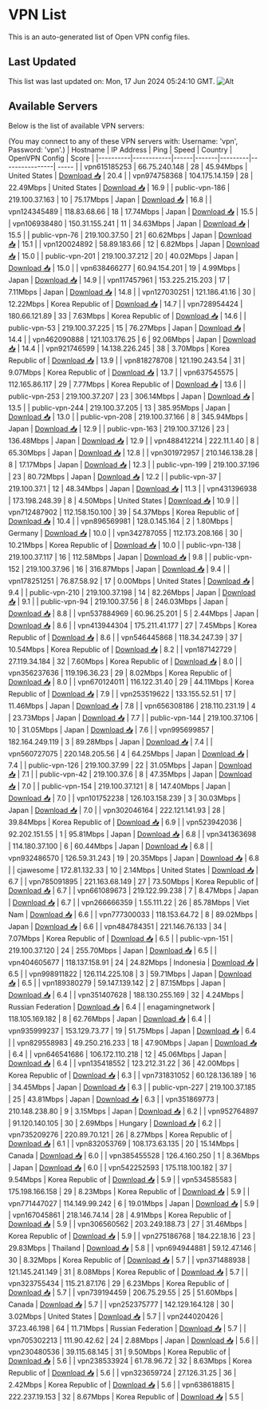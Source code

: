 # VPN List

This is an auto-generated list of Open VPN config files.

## Last Updated

This list was last updated on: Mon, 17 Jun 2024 05:24:10 GMT.
![Alt](https://repobeats.axiom.co/api/embed/186b98318ef1479477931607c1ad7d823f12451f.svg "Repobeats analytics image")

## Available Servers

Below is the list of available VPN servers:

(You may connect to any of these VPN servers with: Username: 'vpn', Password: 'vpn'.)
| Hostname | IP Address | Ping | Speed | Country | OpenVPN Config | Score |
|----------|------------|------|-------|---------|----------------| ----- |
| vpn615185253 | 66.75.240.148 | 28 | 45.94Mbps | United States | [Download 📥](./configs/server_0_US.ovpn) | 20.4 |
| vpn974758368 | 104.175.14.159 | 28 | 22.49Mbps | United States | [Download 📥](./configs/server_1_US.ovpn) | 16.9 |
| public-vpn-186 | 219.100.37.163 | 10 | 75.17Mbps | Japan | [Download 📥](./configs/server_2_JP.ovpn) | 16.8 |
| vpn124345489 | 118.83.68.66 | 18 | 17.74Mbps | Japan | [Download 📥](./configs/server_3_JP.ovpn) | 15.5 |
| vpn106938480 | 150.31.155.241 | 11 | 34.63Mbps | Japan | [Download 📥](./configs/server_4_JP.ovpn) | 15.5 |
| public-vpn-76 | 219.100.37.50 | 21 | 60.62Mbps | Japan | [Download 📥](./configs/server_5_JP.ovpn) | 15.1 |
| vpn120024892 | 58.89.183.66 | 12 | 6.82Mbps | Japan | [Download 📥](./configs/server_6_JP.ovpn) | 15.0 |
| public-vpn-201 | 219.100.37.212 | 20 | 40.02Mbps | Japan | [Download 📥](./configs/server_7_JP.ovpn) | 15.0 |
| vpn638466277 | 60.94.154.201 | 19 | 4.99Mbps | Japan | [Download 📥](./configs/server_8_JP.ovpn) | 14.9 |
| vpn117457961 | 153.225.215.203 | 17 | 7.11Mbps | Japan | [Download 📥](./configs/server_9_JP.ovpn) | 14.8 |
| vpn127030251 | 121.186.41.16 | 30 | 12.22Mbps | Korea Republic of | [Download 📥](./configs/server_10_KR.ovpn) | 14.7 |
| vpn728954424 | 180.66.121.89 | 33 | 7.63Mbps | Korea Republic of | [Download 📥](./configs/server_11_KR.ovpn) | 14.6 |
| public-vpn-53 | 219.100.37.225 | 15 | 76.27Mbps | Japan | [Download 📥](./configs/server_12_JP.ovpn) | 14.4 |
| vpn462090888 | 121.103.176.25 | 6 | 92.06Mbps | Japan | [Download 📥](./configs/server_13_JP.ovpn) | 14.4 |
| vpn921746599 | 14.138.226.245 | 38 | 3.70Mbps | Korea Republic of | [Download 📥](./configs/server_14_KR.ovpn) | 13.9 |
| vpn818278708 | 121.190.243.54 | 31 | 9.07Mbps | Korea Republic of | [Download 📥](./configs/server_15_KR.ovpn) | 13.7 |
| vpn637545575 | 112.165.86.117 | 29 | 7.77Mbps | Korea Republic of | [Download 📥](./configs/server_16_KR.ovpn) | 13.6 |
| public-vpn-253 | 219.100.37.207 | 23 | 306.14Mbps | Japan | [Download 📥](./configs/server_17_JP.ovpn) | 13.5 |
| public-vpn-244 | 219.100.37.205 | 13 | 385.95Mbps | Japan | [Download 📥](./configs/server_18_JP.ovpn) | 13.0 |
| public-vpn-208 | 219.100.37.166 | 8 | 345.94Mbps | Japan | [Download 📥](./configs/server_19_JP.ovpn) | 12.9 |
| public-vpn-163 | 219.100.37.126 | 23 | 136.48Mbps | Japan | [Download 📥](./configs/server_20_JP.ovpn) | 12.9 |
| vpn488412214 | 222.11.1.40 | 8 | 65.30Mbps | Japan | [Download 📥](./configs/server_21_JP.ovpn) | 12.8 |
| vpn301972957 | 210.146.138.28 | 8 | 17.17Mbps | Japan | [Download 📥](./configs/server_22_JP.ovpn) | 12.3 |
| public-vpn-199 | 219.100.37.196 | 23 | 80.72Mbps | Japan | [Download 📥](./configs/server_23_JP.ovpn) | 12.2 |
| public-vpn-37 | 219.100.37.1 | 12 | 48.34Mbps | Japan | [Download 📥](./configs/server_24_JP.ovpn) | 11.3 |
| vpn431396938 | 173.198.248.39 | 8 | 4.50Mbps | United States | [Download 📥](./configs/server_25_US.ovpn) | 10.9 |
| vpn712487902 | 112.158.150.100 | 39 | 54.37Mbps | Korea Republic of | [Download 📥](./configs/server_26_KR.ovpn) | 10.4 |
| vpn896569981 | 128.0.145.164 | 2 | 1.80Mbps | Germany | [Download 📥](./configs/server_27_DE.ovpn) | 10.0 |
| vpn342787055 | 112.173.208.166 | 30 | 10.21Mbps | Korea Republic of | [Download 📥](./configs/server_28_KR.ovpn) | 10.0 |
| public-vpn-138 | 219.100.37.117 | 16 | 112.58Mbps | Japan | [Download 📥](./configs/server_29_JP.ovpn) | 9.8 |
| public-vpn-152 | 219.100.37.96 | 16 | 316.87Mbps | Japan | [Download 📥](./configs/server_30_JP.ovpn) | 9.4 |
| vpn178251251 | 76.87.58.92 | 17 | 0.00Mbps | United States | [Download 📥](./configs/server_31_US.ovpn) | 9.4 |
| public-vpn-210 | 219.100.37.198 | 14 | 82.26Mbps | Japan | [Download 📥](./configs/server_32_JP.ovpn) | 9.1 |
| public-vpn-94 | 219.100.37.56 | 8 | 246.03Mbps | Japan | [Download 📥](./configs/server_33_JP.ovpn) | 8.8 |
| vpn537884969 | 60.96.25.201 | 5 | 2.44Mbps | Japan | [Download 📥](./configs/server_34_JP.ovpn) | 8.6 |
| vpn413944304 | 175.211.41.177 | 27 | 7.45Mbps | Korea Republic of | [Download 📥](./configs/server_35_KR.ovpn) | 8.6 |
| vpn546445868 | 118.34.247.39 | 37 | 10.54Mbps | Korea Republic of | [Download 📥](./configs/server_36_KR.ovpn) | 8.2 |
| vpn187142729 | 27.119.34.184 | 32 | 7.60Mbps | Korea Republic of | [Download 📥](./configs/server_37_KR.ovpn) | 8.0 |
| vpn356237636 | 119.196.36.23 | 29 | 8.02Mbps | Korea Republic of | [Download 📥](./configs/server_38_KR.ovpn) | 8.0 |
| vpn670124011 | 116.122.31.40 | 29 | 44.11Mbps | Korea Republic of | [Download 📥](./configs/server_39_KR.ovpn) | 7.9 |
| vpn253519622 | 133.155.52.51 | 17 | 11.46Mbps | Japan | [Download 📥](./configs/server_40_JP.ovpn) | 7.8 |
| vpn656308186 | 218.110.231.19 | 4 | 23.73Mbps | Japan | [Download 📥](./configs/server_41_JP.ovpn) | 7.7 |
| public-vpn-144 | 219.100.37.106 | 10 | 31.05Mbps | Japan | [Download 📥](./configs/server_42_JP.ovpn) | 7.6 |
| vpn995699857 | 182.164.249.119 | 3 | 89.28Mbps | Japan | [Download 📥](./configs/server_43_JP.ovpn) | 7.4 |
| vpn560727075 | 220.148.205.56 | 4 | 64.25Mbps | Japan | [Download 📥](./configs/server_44_JP.ovpn) | 7.4 |
| public-vpn-126 | 219.100.37.99 | 22 | 31.05Mbps | Japan | [Download 📥](./configs/server_45_JP.ovpn) | 7.1 |
| public-vpn-42 | 219.100.37.6 | 8 | 47.35Mbps | Japan | [Download 📥](./configs/server_46_JP.ovpn) | 7.0 |
| public-vpn-154 | 219.100.37.121 | 8 | 147.40Mbps | Japan | [Download 📥](./configs/server_47_JP.ovpn) | 7.0 |
| vpn101752238 | 126.103.158.239 | 3 | 30.03Mbps | Japan | [Download 📥](./configs/server_48_JP.ovpn) | 7.0 |
| vpn302046164 | 222.121.141.93 | 28 | 39.84Mbps | Korea Republic of | [Download 📥](./configs/server_49_KR.ovpn) | 6.9 |
| vpn523942036 | 92.202.151.55 | 1 | 95.81Mbps | Japan | [Download 📥](./configs/server_50_JP.ovpn) | 6.8 |
| vpn341363698 | 114.180.37.100 | 6 | 60.44Mbps | Japan | [Download 📥](./configs/server_51_JP.ovpn) | 6.8 |
| vpn932486570 | 126.59.31.243 | 19 | 20.35Mbps | Japan | [Download 📥](./configs/server_52_JP.ovpn) | 6.8 |
| cjawesome | 172.81.132.33 | 10 | 2.14Mbps | United States | [Download 📥](./configs/server_53_US.ovpn) | 6.7 |
| vpn785091895 | 221.163.68.149 | 27 | 73.50Mbps | Korea Republic of | [Download 📥](./configs/server_54_KR.ovpn) | 6.7 |
| vpn661089673 | 219.122.99.238 | 7 | 8.47Mbps | Japan | [Download 📥](./configs/server_55_JP.ovpn) | 6.7 |
| vpn266666359 | 1.55.111.22 | 26 | 85.78Mbps | Viet Nam | [Download 📥](./configs/server_56_VN.ovpn) | 6.6 |
| vpn777300033 | 118.153.64.72 | 8 | 89.02Mbps | Japan | [Download 📥](./configs/server_57_JP.ovpn) | 6.6 |
| vpn484784351 | 221.146.76.133 | 34 | 7.07Mbps | Korea Republic of | [Download 📥](./configs/server_58_KR.ovpn) | 6.5 |
| public-vpn-151 | 219.100.37.120 | 24 | 255.70Mbps | Japan | [Download 📥](./configs/server_59_JP.ovpn) | 6.5 |
| vpn404605677 | 118.137.158.91 | 24 | 24.82Mbps | Indonesia | [Download 📥](./configs/server_60_ID.ovpn) | 6.5 |
| vpn998911822 | 126.114.225.108 | 3 | 59.71Mbps | Japan | [Download 📥](./configs/server_61_JP.ovpn) | 6.5 |
| vpn189380279 | 59.147.139.142 | 2 | 87.15Mbps | Japan | [Download 📥](./configs/server_62_JP.ovpn) | 6.4 |
| vpn351407628 | 188.130.255.169 | 32 | 4.24Mbps | Russian Federation | [Download 📥](./configs/server_63_RU.ovpn) | 6.4 |
| enagamingnetwork | 118.105.169.182 | 8 | 62.76Mbps | Japan | [Download 📥](./configs/server_64_JP.ovpn) | 6.4 |
| vpn935999237 | 153.129.73.77 | 19 | 51.75Mbps | Japan | [Download 📥](./configs/server_65_JP.ovpn) | 6.4 |
| vpn829558983 | 49.250.216.233 | 18 | 47.90Mbps | Japan | [Download 📥](./configs/server_66_JP.ovpn) | 6.4 |
| vpn646541686 | 106.172.110.218 | 12 | 45.06Mbps | Japan | [Download 📥](./configs/server_67_JP.ovpn) | 6.4 |
| vpn135418552 | 123.212.31.22 | 36 | 42.00Mbps | Korea Republic of | [Download 📥](./configs/server_68_KR.ovpn) | 6.3 |
| vpn731831052 | 60.128.136.189 | 16 | 34.45Mbps | Japan | [Download 📥](./configs/server_69_JP.ovpn) | 6.3 |
| public-vpn-227 | 219.100.37.185 | 25 | 43.81Mbps | Japan | [Download 📥](./configs/server_70_JP.ovpn) | 6.3 |
| vpn351869773 | 210.148.238.80 | 9 | 3.15Mbps | Japan | [Download 📥](./configs/server_71_JP.ovpn) | 6.2 |
| vpn952764897 | 91.120.140.105 | 30 | 2.69Mbps | Hungary | [Download 📥](./configs/server_72_HU.ovpn) | 6.2 |
| vpn735209276 | 220.89.70.121 | 26 | 8.27Mbps | Korea Republic of | [Download 📥](./configs/server_73_KR.ovpn) | 6.1 |
| vpn832053769 | 108.173.63.135 | 20 | 15.14Mbps | Canada | [Download 📥](./configs/server_74_CA.ovpn) | 6.0 |
| vpn385455528 | 126.4.160.250 | 1 | 8.36Mbps | Japan | [Download 📥](./configs/server_75_JP.ovpn) | 6.0 |
| vpn542252593 | 175.118.100.182 | 37 | 9.54Mbps | Korea Republic of | [Download 📥](./configs/server_76_KR.ovpn) | 5.9 |
| vpn534585583 | 175.198.166.158 | 29 | 8.23Mbps | Korea Republic of | [Download 📥](./configs/server_77_KR.ovpn) | 5.9 |
| vpn771447027 | 114.149.99.242 | 6 | 19.01Mbps | Japan | [Download 📥](./configs/server_78_JP.ovpn) | 5.9 |
| vpn167045861 | 218.146.74.14 | 28 | 4.91Mbps | Korea Republic of | [Download 📥](./configs/server_79_KR.ovpn) | 5.9 |
| vpn306560562 | 203.249.188.73 | 27 | 31.46Mbps | Korea Republic of | [Download 📥](./configs/server_80_KR.ovpn) | 5.9 |
| vpn275186768 | 184.22.18.16 | 23 | 29.83Mbps | Thailand | [Download 📥](./configs/server_81_TH.ovpn) | 5.8 |
| vpn694944881 | 59.12.47.146 | 30 | 8.32Mbps | Korea Republic of | [Download 📥](./configs/server_82_KR.ovpn) | 5.7 |
| vpn371488938 | 121.145.241.149 | 31 | 8.08Mbps | Korea Republic of | [Download 📥](./configs/server_83_KR.ovpn) | 5.7 |
| vpn323755434 | 115.21.87.176 | 29 | 6.23Mbps | Korea Republic of | [Download 📥](./configs/server_84_KR.ovpn) | 5.7 |
| vpn739194459 | 206.75.29.55 | 25 | 51.60Mbps | Canada | [Download 📥](./configs/server_85_CA.ovpn) | 5.7 |
| vpn252375777 | 142.129.164.128 | 30 | 3.02Mbps | United States | [Download 📥](./configs/server_86_US.ovpn) | 5.7 |
| vpn244020426 | 37.23.46.198 | 64 | 11.71Mbps | Russian Federation | [Download 📥](./configs/server_87_RU.ovpn) | 5.7 |
| vpn705302213 | 111.90.42.62 | 24 | 2.88Mbps | Japan | [Download 📥](./configs/server_88_JP.ovpn) | 5.6 |
| vpn230480536 | 39.115.68.145 | 31 | 9.50Mbps | Korea Republic of | [Download 📥](./configs/server_89_KR.ovpn) | 5.6 |
| vpn238533924 | 61.78.96.72 | 32 | 8.63Mbps | Korea Republic of | [Download 📥](./configs/server_90_KR.ovpn) | 5.6 |
| vpn323659724 | 27.126.31.25 | 36 | 2.42Mbps | Korea Republic of | [Download 📥](./configs/server_91_KR.ovpn) | 5.6 |
| vpn638618815 | 222.237.19.153 | 32 | 8.67Mbps | Korea Republic of | [Download 📥](./configs/server_92_KR.ovpn) | 5.5 |
